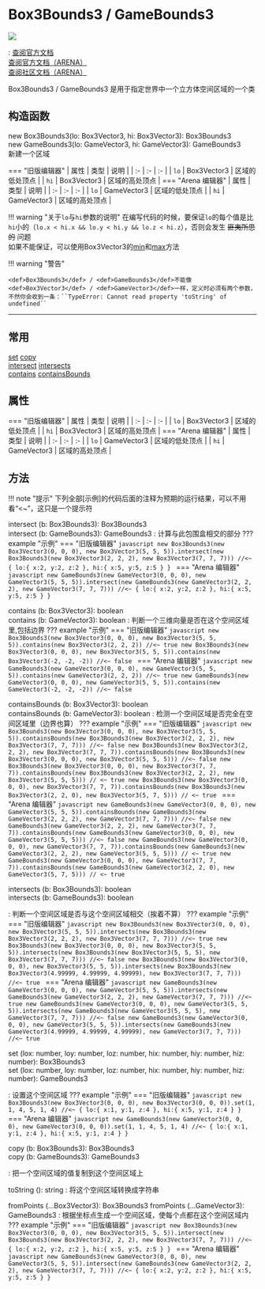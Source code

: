# <def>Box3Bounds3</def> / <def>GameBounds3</def>

<a href="https://github.com/qndm"><img src="https://img.shields.io/badge/%E8%B4%A1%E7%8C%AE%E8%80%85-qndm-blue"></img></a>

: [查阅官方文档](https://box3.yuque.com/org-wiki-box3-ev7rl4/guide/iqvnydgzu0zg3nab)  
  [查阅官方文档（ARENA）](https://box3.yuque.com/staff-khn556/wupvz3/zpmrz60ybosiiabb)  
  [查阅社区文档（ARENA）](https://www.yuque.com/box3lab/api/qcs07pc87u5iyfn7)

<def>Box3Bounds3</def> / <def>GameBounds3</def> 是用于指定世界中一个立方体空间区域的一个类

## 构造函数
new <def>Box3Bounds3</def>(lo: <def>Box3Vector3</def>, hi: <def>Box3Vector3</def>): <def>Box3Bounds3</def>  
new <def>GameBounds3</def>(lo: <def>GameVector3</def>, hi: <def>GameVector3</def>): <def>GameBounds3</def>  
新建一个区域

=== "旧版编辑器"
    | 属性 | 类型 | 说明 |
    | :- | :- | :- |
    | `lo` | <def>Box3Vector3</def> | 区域的低处顶点 |
    | `hi` | <def>Box3Vector3</def> | 区域的高处顶点 |
=== "Arena 编辑器"
    | 属性 | 类型 | 说明 |
    | :- | :- | :- |
    | `lo` | <def>GameVector3</def> | 区域的低处顶点 |
    | `hi` | <def>GameVector3</def> | 区域的高处顶点 |

!!! warning "关于`lo`与`hi`参数的说明"
    在编写代码的时候，要保证`lo`的每个值是比`hi`小的（``lo.x < hi.x && lo.y < hi.y && lo.z < hi.z``），否则会发生 ~~匪夷所思的~~ 问题  
    如果不能保证，可以使用<def>Box3Vector3</def>的[<method>min</method>](./Vector3.md#min)和[<method>max</method>](./Vector3.md#max)方法

!!! warning "警告"

    <def>Box3Bounds3</def> / <def>GameBounds3</def>不能像<def>Box3Vector3</def> / <def>GameVector3</def>一样，定义时必须有两个参数，不然你会收到一条：``TypeError: Cannot read property 'toString' of undefined``

---

## 常用
[<method>set</method>](#set)
[<method>copy</method>](#copy)  
[<method>intersect</method>](#intersect)
[<method>intersects</method>](#intersects)  
[<method>contains</method>](#contains)
[<method>containsBounds</method>](#containsBounds)  

## 属性
=== "旧版编辑器"
    | 属性 | 类型 | 说明 |
    | :- | :- | :- |
    | `lo` | <def>Box3Vector3</def> | 区域的低处顶点 |
    | `hi` | <def>Box3Vector3</def> | 区域的高处顶点 |
=== "Arena 编辑器"
    | 属性 | 类型 | 说明 |
    | :- | :- | :- |
    | `lo` | <def>GameVector3</def> | 区域的低处顶点 |
    | `hi` | <def>GameVector3</def> | 区域的高处顶点 |

## 方法

!!! note "提示"
    下列全部\[示例\]的代码后面的注释为预期的运行结果，可以不用看“<~”，这只是一个提示符

<span anchor="intersect"><method>intersect</method> (b: <def>Box3Bounds3</def>): <def>Box3Bounds3</def>  
<method>intersect</method> (b: <def>GameBounds3</def>): <def>GameBounds3</def></span>
: 计算与此包围盒相交的部分
??? example "示例"
    === "旧版编辑器"
        ```javascript
        new Box3Bounds3(new Box3Vector3(0, 0, 0), new Box3Vector3(5, 5, 5)).intersect(new Box3Bounds3(new Box3Vector3(2, 2, 2), new Box3Vector3(7, 7, 7))) //<~ { lo:{ x:2, y:2, z:2 }, hi:{ x:5, y:5, z:5 } }
        ```
    === "Arena 编辑器"
        ```javascript
        new GameBounds3(new GameVector3(0, 0, 0), new GameVector3(5, 5, 5)).intersect(new GameBounds3(new GameVector3(2, 2, 2), new GameVector3(7, 7, 7))) //<~ { lo:{ x:2, y:2, z:2 }, hi:{ x:5, y:5, z:5 } }
        ```

<span anchor="contains"><method>contains</method> (b: <def>Box3Vector3</def>): <def>boolean</def>  
<method>contains</method> (b: <def>GameVector3</def>): <def>boolean</def></span>
: 判断一个三维向量是否在这个空间区域里,包括边界
??? example "示例"
    === "旧版编辑器"
        ```javascript
        new Box3Bounds3(new Box3Vector3(0, 0, 0), new Box3Vector3(5, 5, 5)).contains(new Box3Vector3(2, 2, 2)) //<~ true
        new Box3Bounds3(new Box3Vector3(0, 0, 0), new Box3Vector3(5, 5, 5)).contains(new Box3Vector3(-2, -2, -2)) //<~ false
        ```
    === "Arena 编辑器"
        ```javascript
        new GameBounds3(new GameVector3(0, 0, 0), new GameVector3(5, 5, 5)).contains(new GameVector3(2, 2, 2)) //<~ true
        new GameBounds3(new GameVector3(0, 0, 0), new GameVector3(5, 5, 5)).contains(new GameVector3(-2, -2, -2)) //<~ false
        ```

<span anchor="containsBounds"><method>containsBounds</method> (b: <def>Box3Vector3</def>): <def>boolean</def></span>  
<span anchor="containsBounds"><method>containsBounds</method> (b: <def>GameVector3</def>): <def>boolean</def></span>
: 检测一个空间区域是否完全在空间区域里（边界也算）
??? example "示例"
    === "旧版编辑器"
        ```javascript
        new Box3Bounds3(new Box3Vector3(0, 0, 0), new Box3Vector3(5, 5, 5)).containsBounds(new Box3Bounds3(new Box3Vector3(2, 2, 2), new Box3Vector3(7, 7, 7))) //<~ false
        new Box3Bounds3(new Box3Vector3(2, 2, 2), new Box3Vector3(7, 7, 7)).containsBounds(new Box3Bounds3(new Box3Vector3(0, 0, 0), new Box3Vector3(5, 5, 5))) //<~ false
        new Box3Bounds3(new Box3Vector3(0, 0, 0), new Box3Vector3(7, 7, 7)).containsBounds(new Box3Bounds3(new Box3Vector3(2, 2, 2), new Box3Vector3(5, 5, 5))) // <~ true
        new Box3Bounds3(new Box3Vector3(0, 0, 0), new Box3Vector3(7, 7, 7)).containsBounds(new Box3Bounds3(new Box3Vector3(2, 2, 0), new Box3Vector3(5, 7, 5))) // <~ true
        ```
    === "Arena 编辑器"
        ```javascript
        new GameBounds3(new GameVector3(0, 0, 0), new GameVector3(5, 5, 5)).containsBounds(new GameBounds3(new GameVector3(2, 2, 2), new GameVector3(7, 7, 7))) //<~ false
        new GameBounds3(new GameVector3(2, 2, 2), new GameVector3(7, 7, 7)).containsBounds(new GameBounds3(new GameVector3(0, 0, 0), new GameVector3(5, 5, 5))) //<~ false
        new GameBounds3(new GameVector3(0, 0, 0), new GameVector3(7, 7, 7)).containsBounds(new GameBounds3(new GameVector3(2, 2, 2), new GameVector3(5, 5, 5))) // <~ true
        new GameBounds3(new GameVector3(0, 0, 0), new GameVector3(7, 7, 7)).containsBounds(new GameBounds3(new GameVector3(2, 2, 0), new GameVector3(5, 7, 5))) // <~ true
        ```

<span anchor="intersects"><method>intersects</method> (b: <def>Box3Bounds3</def>): <def>boolean</def></span>  
<span anchor="intersects"><method>intersects</method> (b: <def>GameBounds3</def>): <def>boolean</def></span>

: 判断一个空间区域是否与这个空间区域相交（挨着不算）
??? example "示例"
    === "旧版编辑器"
        ```javascript
        new Box3Bounds3(new Box3Vector3(0, 0, 0), new Box3Vector3(5, 5, 5)).intersects(new Box3Bounds3(new Box3Vector3(2, 2, 2), new Box3Vector3(7, 7, 7))) //<~ true
        new Box3Bounds3(new Box3Vector3(0, 0, 0), new Box3Vector3(5, 5, 5)).intersects(new Box3Bounds3(new Box3Vector3(5, 5, 5), new Box3Vector3(7, 7, 7))) //<~ false
        new Box3Bounds3(new Box3Vector3(0, 0, 0), new Box3Vector3(5, 5, 5)).intersects(new Box3Bounds3(new Box3Vector3(4.99999, 4.99999, 4.99999), new Box3Vector3(7, 7, 7))) //<~ true
        ```
    === "Arena 编辑器"
        ```javascript
        new GameBounds3(new GameVector3(0, 0, 0), new GameVector3(5, 5, 5)).intersects(new GameBounds3(new GameVector3(2, 2, 2), new GameVector3(7, 7, 7))) //<~ true
        new GameBounds3(new GameVector3(0, 0, 0), new GameVector3(5, 5, 5)).intersects(new GameBounds3(new GameVector3(5, 5, 5), new GameVector3(7, 7, 7))) //<~ false
        new GameBounds3(new GameVector3(0, 0, 0), new GameVector3(5, 5, 5)).intersects(new GameBounds3(new GameVector3(4.99999, 4.99999, 4.99999), new GameVector3(7, 7, 7))) //<~ true
        ```

<span anchor="set"><method>set</method> (lox: <def>number</def>, loy: <def>number</def>, loz: <def>number</def>, hix: <def>number</def>, hiy: <def>number</def>, hiz: <def>number</def>): <def>Box3Bounds3</def>  
<method>set</method> (lox: <def>number</def>, loy: <def>number</def>, loz: <def>number</def>, hix: <def>number</def>, hiy: <def>number</def>, hiz: <def>number</def>): <def>GameBounds3</def></span>

: 设置这个空间区域
??? example "示例"
    === "旧版编辑器"
        ```javascript
        new Box3Bounds3(new Box3Vector3(0, 0, 0), new Box3Vector3(0, 0, 0)).set(1, 1, 4, 5, 1, 4) //<~ { lo:{ x:1, y:1, z:4 }, hi:{ x:5, y:1, z:4 } }
        ```
    === "Arena 编辑器"
        ```javascript
        new GameBounds3(new GameVector3(0, 0, 0), new GameVector3(0, 0, 0)).set(1, 1, 4, 5, 1, 4) //<~ { lo:{ x:1, y:1, z:4 }, hi:{ x:5, y:1, z:4 } }
        ```

<span anchor="copy"><method>copy</method> (b: <def>Box3Bounds3</def>): <def>Box3Bounds3</def>  
<method>copy</method> (b: <def>GameBounds3</def>): <def>GameBounds3</def></span>

: 把一个空间区域的值复制到这个空间区域上

<method>toString</method> (): <def>string</def>
: 将这个空间区域转换成字符串

<staticMethod>fromPoints</staticMethod> (...<def>Box3Vector3</def>): <def>Box3Bounds3</def>
<staticMethod>fromPoints</staticMethod> (...<def>GameVector3</def>): <def>GameBounds3</def>
: 根据坐标点生成一个空间区域，使每个点都在这个空间区域内  
??? example "示例"
    === "旧版编辑器"
        ```javascript
        new Box3Bounds3(new Box3Vector3(0, 0, 0), new Box3Vector3(5, 5, 5)).intersect(new Box3Bounds3(new Box3Vector3(2, 2, 2), new Box3Vector3(7, 7, 7))) //<~ { lo:{ x:2, y:2, z:2 }, hi:{ x:5, y:5, z:5 } }
        ```
    === "Arena 编辑器"
        ```javascript
        new GameBounds3(new GameVector3(0, 0, 0), new GameVector3(5, 5, 5)).intersect(new GameBounds3(new GameVector3(2, 2, 2), new GameVector3(7, 7, 7))) //<~ { lo:{ x:2, y:2, z:2 }, hi:{ x:5, y:5, z:5 } }
        ```